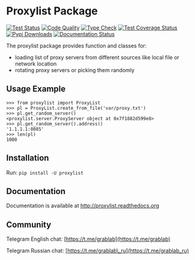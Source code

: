 # Proxylist Package

[![Test Status](https://github.com/lorien/proxylist/actions/workflows/test.yml/badge.svg)](https://github.com/lorien/proxylist/actions/workflows/test.yml)
[![Code Quality](https://github.com/lorien/proxylist/actions/workflows/check.yml/badge.svg)](https://github.com/lorien/proxylist/actions/workflows/test.yml)
[![Type Check](https://github.com/lorien/proxylist/actions/workflows/mypy.yml/badge.svg)](https://github.com/lorien/proxylist/actions/workflows/mypy.yml)
[![Test Coverage Status](https://coveralls.io/repos/github/lorien/proxylist/badge.svg)](https://coveralls.io/github/lorien/proxylist)
[![Pypi Downloads](https://img.shields.io/pypi/dw/proxylist?label=Downloads)](https://pypistats.org/packages/proxylist)
[![Documentation Status](https://readthedocs.org/projects/proxylist/badge/?version=latest)](http://user-agent.readthedocs.org)

The proxylist package provides function and classes for:

- loading list of proxy servers from different sources like local file or network location
- rotating proxy servers or picking them randomly


## Usage Example

```
>>> from proxylist import ProxyList
>>> pl = ProxyList.create_from_file('var/proxy.txt')
>>> pl.get_random_server()
<proxylist.server.ProxyServer object at 0x7f1882d599e8>
>>> pl.get_random_server().address()
'1.1.1.1:8085'
>>> len(pl)
1000
```

## Installation

Run: `pip install -U proxylist`


## Documentation

Documentation is available at http://proxylist.readthedocs.org



## Community

Telegram English chat: [https://t.me/grablab](https://t.me/grablab)

Telegram Russian chat: [https://t.me/grablab\_ru](https://t.me/grablab_ru)
